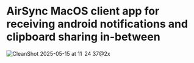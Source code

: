 # AirSync MacOS client app for receiving android notifications and clipboard sharing in-between

![CleanShot 2025-05-15 at 11  24 37@2x](https://github.com/user-attachments/assets/bf8983fe-42df-4653-823e-c5168b5ad99f)

